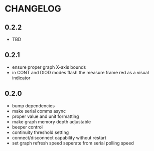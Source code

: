 # CHANGELOG

## 0.2.2

- TBD

## 0.2.1

- ensure proper graph X-axis bounds
- in CONT and DIOD modes flash the measure frame red as a visual indicator

## 0.2.0

- bump dependencies
- make serial comms async
- proper value and unit formatting
- make graph memory depth adjustable
- beeper control
- continuity threshold setting
- connect/disconnect capability without restart
- set graph refresh speed seperate from serial polling speed
